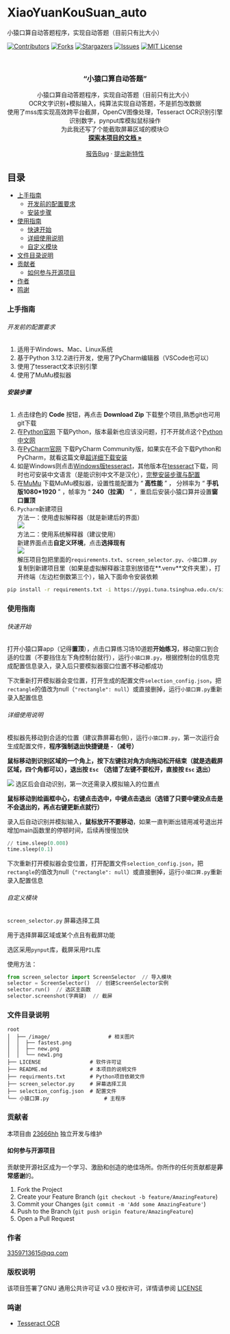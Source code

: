 # XiaoYuanKouSuan_auto

小猿口算自动答题程序，实现自动答题（目前只有比大小）

<!-- PROJECT SHIELDS -->

[![Contributors][contributors-shield]][contributors-url]
[![Forks][forks-shield]][forks-url]
[![Stargazers][stars-shield]][stars-url]
[![Issues][issues-shield]][issues-url]
[![MIT License][license-shield]][license-url]

<!-- PROJECT LOGO -->
<br />

  <h3 align="center">“小猿口算自动答题”</h3>
  <p align="center">
  小猿口算自动答题程序，实现自动答题（目前只有比大小）<br />
  OCR文字识别+模拟输入，纯算法实现自动答题，不是抓包改数据<br />
  使用了mss库实现高效跨平台截屏，OpenCV图像处理，Tesseract OCR识别引擎识别数字，pynput库模拟鼠标操作<br />
  为此我还写了个能截取屏幕区域的模块😐<br />
    <a href="https://github.com/23666hh/XiaoYuanKouSuan_auto"><strong>探索本项目的文档 »</strong></a>
    <br />
    <br />
    <a href="https://github.com/23666hh/XiaoYuanKouSuan_auto/issues">报告Bug</a>
    ·
    <a href="https://github.com/23666hh/XiaoYuanKouSuan_auto/issues">提出新特性</a>
  </p>


</p>

## 目录

- [上手指南](#上手指南)
  - [开发前的配置要求](#开发前的配置要求)
  - [安装步骤](#安装步骤)
- [使用指南](#使用指南)
  - [快速开始](#快速开始)
  - [详细使用说明](#详细使用说明)
  - [自定义模块](#自定义模块)
- [文件目录说明](#文件目录说明)
- [贡献者](#贡献者)
  - [如何参与开源项目](#如何参与开源项目)
- [作者](#作者)
- [鸣谢](#鸣谢)



### 上手指南


###### 开发前的配置要求

1. 适用于Windows、Mac、Linux系统
2. 基于Python 3.12.2进行开发，使用了PyCharm编辑器（VSCode也可以）
3. 使用了tesseract文本识别引擎
4. 使用了MuMu模拟器

###### **安装步骤**

1. 点击绿色的 **Code** 按钮，再点击 **Download Zip** 下载整个项目,熟悉git也可用git下载
2. 在[Python官网](https://www.python.org/downloads/) 下载Python，版本最新也应该没问题，打不开就点这个[Python中文网](https://python.p2hp.com/downloads/)
3. 在[PyCharm官网](https://www.jetbrains.com/pycharm/download/) 下载PyCharm Community版，如果实在不会下载Python和PyCharm，就看这篇文章[超详细下载安装](https://blog.csdn.net/junleon/article/details/120698578)
4. 如是Windows则点击[Windows版tesseract](https://github.com/UB-Mannheim/tesseract/wiki)，其他版本在[tesseract](https://tesseract-ocr.github.io/tessdoc/Installation.html)下载，同时也可安装中文语言（是能识别中文不是汉化），[完整安装步骤与配置](https://blog.csdn.net/qq_38463737/article/details/109679007)
5. 在[MuMu](https://mumu.163.com/) 下载MuMu模拟器，设置性能配置为 “ **高性能** ” ， 分辨率为 “ **手机版1080\*1920** ” ，帧率为 “ **240（拉满）** ” ，重启后安装小猿口算并设置**窗口置顶**
6. `Pycharm`新建项目  
方法一：使用虚拟解释器（就是新建后的界面）  
![](https://github.com/23666hh/XiaoYuanKouSuan_auto/blob/main/image/new.png)  
方法二：使用系统解释器（建议使用）  
新建界面点击**自定义环境**，点击**选择现有**  
![](https://github.com/23666hh/XiaoYuanKouSuan_auto/blob/main/image/new1.png)  
解压项目包把里面的`requirements.txt`、`screen_selector.py`、`小猿口算.py`复制到新建项目里（如果是虚拟解释器注意别放错在**.venv**文件夹里），打开终端（左边栏倒数第三个），输入下面命令安装依赖

```sh
pip install -r requirements.txt -i https://pypi.tuna.tsinghua.edu.cn/simple
```



### 使用指南


###### 快速开始

打开小猿口算app（记得**置顶**），点击口算练习场10道题**开始练习**，移动窗口到合适的位置（不要挡住左下角控制台就行），运行`小猿口算.py`，根据控制台的信息完成配置信息录入，录入后只要模拟器窗口位置不移动都成功

下次重新打开模拟器会变位置，打开生成的配置文件`selection_config.json`，把`rectangle`的值改为null（`"rectangle": null`）或直接删掉，运行`小猿口算.py`重新录入配置信息

###### 详细使用说明

模拟器先移动到合适的位置（建议靠屏幕右侧），运行`小猿口算.py`，第一次运行会生成配置文件，**程序强制退出快捷键是 `-`（减号）**

**鼠标移动到识别区域的一个角上，按下左键往对角方向拖动松开结束（就是选截屏区域，四个角都可以），退出按 `Esc` （选错了左键不要松开，直接按 `Esc` 退出）**

![](https://github.com/23666hh/XiaoYuanKouSuan_auto/blob/main/image/select.gif)
选区后会自动识别，第一次还需录入模拟输入的位置点

**鼠标移动到绘画框中心，右键点击选中，中键点击退出（选错了只要中键没点击是不会退出的，再点右键更新点就行）**

录入后自动识别并模拟输入，**鼠标放开不要移动**，如果一直判断出错用减号退出并增加main函数里的停顿时间，后续再慢慢加快

```python
// time.sleep(0.008)
time.sleep(0.1)
```

下次重新打开模拟器会变位置，打开配置文件`selection_config.json`，把`rectangle`的值改为null（`"rectangle": null`）或直接删掉，运行`小猿口算.py`重新录入配置信息



###### 自定义模块

`screen_selector.py` 屏幕选择工具

用于选择屏幕区域或某个点且有截屏功能

选区采用`pynput`库，截屏采用`PIL`库

使用方法：

```python
from screen_selector import ScreenSelector  // 导入模块
selector = ScreenSelector()  // 创建ScreenSelector实例
selector.run()  // 选区主函数
selector.screenshot(字典键)  // 截屏
```



### 文件目录说明

```
root
│  ├── /image/				     # 相关图片
│  │  ├── fastest.png
│  │  ├── new.png
│  │  └── new1.png
├── LICENSE                # 软件许可证
├── README.md              # 本项目的说明文件
├── requirments.txt        # Python项目依赖文件
├── screen_selector.py     # 屏幕选择工具
├── selection_config.json  # 配置文件
└── 小猿口算.py				     # 主程序
```



### 贡献者

本项目由 [23666hh](https://github.com/23666hh) 独立开发与维护

#### 如何参与开源项目

贡献使开源社区成为一个学习、激励和创造的绝佳场所。你所作的任何贡献都是**非常感谢**的。


1. Fork the Project
2. Create your Feature Branch (`git checkout -b feature/AmazingFeature`)
3. Commit your Changes (`git commit -m 'Add some AmazingFeature'`)
4. Push to the Branch (`git push origin feature/AmazingFeature`)
5. Open a Pull Request



### 作者

3359713615@qq.com

### 版权说明

该项目签署了GNU 通用公共许可证 v3.0 授权许可，详情请参阅 [LICENSE](https://github.com/23666hh/XiaoYuanKouSuan_auto/blob/master/LICENSE)

### 鸣谢


- [Tesseract OCR](https://github.com/tesseract-ocr/tesseract)

<!-- links -->

[your-project-path]:23666hh/XiaoYuanKouSuan_auto
[contributors-shield]: https://img.shields.io/github/contributors/23666hh/XiaoYuanKouSuan_auto.svg?style=flat-square
[contributors-url]: https://github.com/23666hh/XiaoYuanKouSuan_auto/graphs/contributors
[forks-shield]: https://img.shields.io/github/forks/23666hh/XiaoYuanKouSuan_auto.svg?style=flat-square
[forks-url]: https://github.com/23666hh/XiaoYuanKouSuan_auto/network/members
[stars-shield]: https://img.shields.io/github/stars/23666hh/XiaoYuanKouSuan_auto.svg?style=flat-square
[stars-url]: https://github.com/23666hh/XiaoYuanKouSuan_auto/stargazers
[issues-shield]: https://img.shields.io/github/issues/23666hh/XiaoYuanKouSuan_auto.svg?style=flat-square
[issues-url]: https://img.shields.io/github/issues/23666hh/XiaoYuanKouSuan_auto.svg
[license-shield]: https://img.shields.io/github/license/23666hh/XiaoYuanKouSuan_auto.svg?style=flat-square
[license-url]: https://github.com/23666hh/XiaoYuanKouSuan_auto/blob/master/LICENSE

